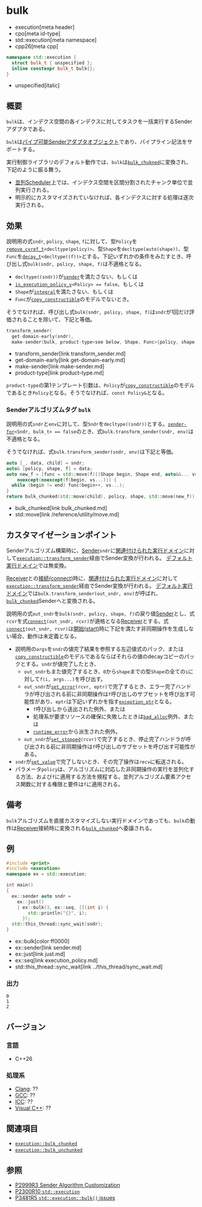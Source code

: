 # bulk
* execution[meta header]
* cpo[meta id-type]
* std::execution[meta namespace]
* cpp26[meta cpp]

```cpp
namespace std::execution {
  struct bulk_t { unspecified };
  inline constexpr bulk_t bulk{};
}
```
* unspecified[italic]

## 概要
`bulk`は、インデクス空間の各インデクスに対してタスクを一括実行するSenderアダプタである。

`bulk`は[パイプ可能Senderアダプタオブジェクト](sender_adaptor_closure.md)であり、パイプライン記法をサポートする。

実行制御ライブラリのデフォルト動作では、`bulk`は[`bulk_chukned`](bulk_chunked.md)に変換され、下記のように振る舞う。

- [並列Scheduler](parallel_scheduler.md)上では、インデクス空間を区間分割されたチャンク単位で並列実行される。
- 明示的にカスタマイズされていなければ、各インデクスに対する処理は逐次実行される。


## 効果
説明用の式`sndr`, `policy`, `shape`, `f`に対して、型`Policy`を[`remove_cvref_t`](/reference/type_traits/remove_cvref.md)`<decltype(policy)>`、型`Shape`を`decltype(auto(shape))`、型`Func`を[`decay_t`](/reference/type_traits/decay.md)`<decltype((f))>`とする。下記いずれかの条件をみたすとき、呼び出し式`bulk(sndr, policy, shape, f)`は不適格となる。

- `decltype((sndr))`が[`sender`](sender.md)を満たさない、もしくは
- [`is_execution_policy_v`](../is_execution_policy.md)`<Policy> == false`、もしくは
- `Shape`が[`integral`](/reference/concepts/integral.md)を満たさない、もしくは
- `Func`が[`copy_constructible`](/reference/concepts/copy_constructible.md)のモデルでないとき。

そうでなければ、呼び出し式`bulk(sndr, policy, shape, f)`は`sndr`が1回だけ評価されることを除いて、下記と等価。

```cpp
transform_sender(
  get-domain-early(sndr),
  make-sender(bulk, product-type<see below, Shape, Func>{policy, shape, f}, sndr))
```
* transform_sender[link transform_sender.md]
* get-domain-early[link get-domain-early.md]
* make-sender[link make-sender.md]
* product-type[link product-type.md]

`product-type`の第1テンプレート引数は、`Policy`が[`copy_constructible`](/reference/concepts/copy_constructible.md)のモデルであるとき`Policy`となる。そうでなければ、`const Policy&`となる。


### Senderアルゴリズムタグ `bulk`
説明用の式`sndr`と`env`に対して、型`Sndr`を`decltype((sndr))`とする。[`sender-for`](sender-for.md)`<Sndr, bulk_t> == false`のとき、式`bulk.transform_sender(sndr, env)`は不適格となる。

そうでなければ、式`bulk.transform_sender(sndr, env)`は下記と等価。

```cpp
auto [_, data, child] = sndr;
auto& [policy, shape, f] = data;
auto new_f = [func = std::move(f)](Shape begin, Shape end, auto&&... vs)
    noexcept(noexcept(f(begin, vs...))) {
  while (begin != end) func(begin++, vs...);
}
return bulk_chunked(std::move(child), policy, shape, std::move(new_f));
```
* bulk_chunked[link bulk_chunked.md]
* std::move[link /reference/utility/move.md]


## カスタマイゼーションポイント
Senderアルゴリズム構築時に、[Sender](sender.md)`sndr`に[関連付けられた実行ドメイン](get-domain-early.md)に対して[`execution::transform_sender`](transform_sender.md)経由でSender変換が行われる。
[デフォルト実行ドメイン](default_domain.md)では無変換。

[Receiver](receiver.md)との[接続(connect)](connect.md)時に、[関連付けられた実行ドメイン](get-domain-late.md)に対して[`execution::transform_sender`](transform_sender.md)経由でSender変換が行われる。
[デフォルト実行ドメイン](default_domain.md)では`bulk.transform_sender(out_sndr, env)`が呼ばれ、[`bulk_chunked`](bulk_chunked.md)Senderへと変換される。

説明用の式`out_sndr`を`bulk(sndr, policy, shape, f)`の戻り値[Sender](sender.md)とし、式`rcvr`を式[`connect`](connect.md)`(out_sndr, rcvr)`が適格となる[Receiver](receiver.md)とする。式[`connect`](connect.md)`(out_sndr, rcvr)`は[開始(start)](start.md)時に下記を満たす非同期操作を生成しない場合、動作は未定義となる。

- 説明用の`args`を`sndr`の値完了結果を参照する左辺値式のパック、または[`copy_constructible`](/reference/concepts/copy_constructible.md)のモデルであるならばそれらの値のdecayコピーのパックとする。`sndr`が値完了したとき、
    - `out_sndr`もまた値完了するとき、`0`から`shape`までの型`Shape`の全ての`i`に対して`f(i, args...)`を呼び出す。
    - `out_sndr`が[`set_error`](set_error.md)`(rcvr, eptr)`で完了するとき、エラー完了ハンドラが呼び出される前に非同期操作は`f`呼び出しのサブセットを呼び出す可能性があり、`eptr`は下記いずれかを指す[`exception_ptr`](/reference/exception/exception_ptr.md)となる。
        - `f`呼び出しから送出された例外、または
        - 処理系が要求リソースの確保に失敗したときは[`bad_alloc`](/reference/new/bad_alloc.md)例外、または
        - [`runtime_error`](/reference/stdexcept.md)から派生された例外。
    - `out_sndr`が[`set_stopped`](set_stopped.md)`(rcvr)`で完了するとき、停止完了ハンドラが呼び出される前に非同期操作は`f`呼び出しのサブセットを呼び出す可能性がある。
- `sndr`が[`set_value`](set_value.md)で完了しないとき、その完了操作は`recv`に転送される。
- パラメータ`policy`は、アルゴリズムに対応した非同期操作の実行を並列化する方法、および`f`に適用する方法を規程する。並列アルゴリズム要素アクセス関数に対する権限と要件は`f`に適用される。


## 備考
`bulk`アルゴリズムを直接カスタマイズしない実行ドメインであっても、`bulk`の動作は[Receiver](receiver.md)接続時に変換される[`bulk_chunked`](bulk_chunked.md)へ委譲される。


## 例
```cpp example
#include <print>
#include <execution>
namespace ex = std::execution;

int main()
{
  ex::sender auto sndr =
    ex::just()
    | ex::bulk(3, ex::seq, [](int i) {
        std::println("{}", i);
      });
  std::this_thread::sync_wait(sndr);
}
```
* ex::bulk[color ff0000]
* ex::sender[link sender.md]
* ex::just[link just.md]
* ex::seq[link execution_policy.md]
* std::this_thread::sync_wait[link ../this_thread/sync_wait.md]

### 出力
```
0
1
2
```


## バージョン
### 言語
- C++26

### 処理系
- [Clang](/implementation.md#clang): ??
- [GCC](/implementation.md#gcc): ??
- [ICC](/implementation.md#icc): ??
- [Visual C++](/implementation.md#visual_cpp): ??


## 関連項目
- [`execution::bulk_chunked`](bulk_chunked.md)
- [`execution::bulk_unchunked`](bulk_unchunked.md)


## 参照
- [P2999R3 Sender Algorithm Customization](https://www.open-std.org/jtc1/sc22/wg21/docs/papers/2023/p2999r3.html)
- [P2300R10 `std::execution`](https://www.open-std.org/jtc1/sc22/wg21/docs/papers/2024/p2300r10.html)
- [P3481R5 `std::execution::bulk()` issues](https://open-std.org/jtc1/sc22/wg21/docs/papers/2025/p3481r5.html)
